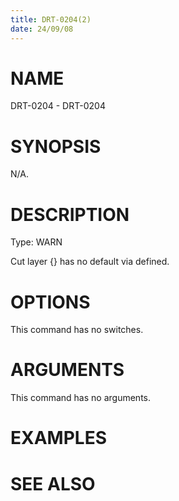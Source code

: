 ```yaml
---
title: DRT-0204(2)
date: 24/09/08
---
```


# NAME

DRT-0204 - DRT-0204

# SYNOPSIS

N/A.

# DESCRIPTION

Type: WARN

Cut layer {} has no default via defined.

# OPTIONS

This command has no switches.

# ARGUMENTS

This command has no arguments.

# EXAMPLES

# SEE ALSO
